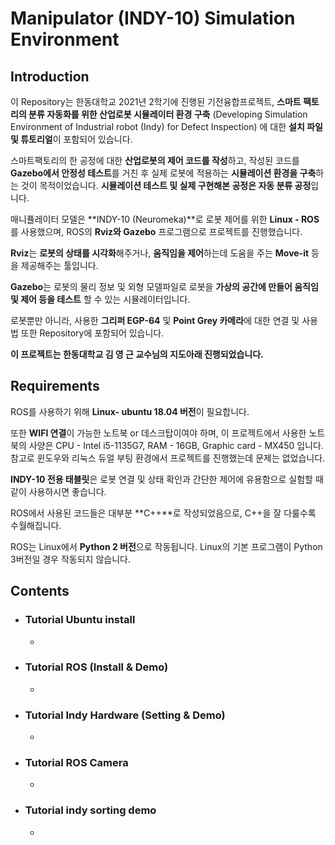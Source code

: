 # Manipulator (INDY-10) Simulation Environment



## Introduction

이 Repository는 한동대학교 2021년 2학기에 진행된 기전융합프로젝트, **스마트 팩토리의 분류 자동화를 위한 산업로봇 시뮬레이터 환경 구축** (Developing Simulation Environment of Industrial robot (Indy) for Defect Inspection) 에 대한 **설치 파일 및 튜토리얼**이 포함되어 있습니다.

스마트팩토리의 한 공정에 대한 **산업로봇의 제어 코드를 작성**하고, 작성된 코드를 **Gazebo에서 안정성 테스트**를 거친 후 실제 로봇에 적용하는 **시뮬레이션 환경을 구축**하는 것이 목적이었습니다. **시뮬레이션 테스트 및 실제 구현해본 공정은 자동 분류 공정**입니다.

매니퓰레이터 모델은 **INDY-10 (Neuromeka)**로 로봇 제어를 위한 **Linux - ROS**를 사용했으며, ROS의 **Rviz와 Gazebo** 프로그램으로 프로젝트를 진행했습니다.

**Rviz**는 **로봇의 상태를 시각화**해주거나, **움직임을 제어**하는데 도움을 주는 **Move-it** 등을 제공해주는 툴입니다.

**Gazebo**는 로봇의 물리 정보 및 외형 모델파일로 로봇을 **가상의 공간에 만들어 움직임 및 제어 등을 테스트** 할 수 있는 시뮬레이터입니다.

로봇뿐만 아니라, 사용한 **그리퍼 EGP-64** 및 **Point Grey 카메라**에 대한 연결 및 사용법 또한 Repository에 포함되어 있습니다.

**이 프로젝트는 한동대학교 김 영 근 교수님의 지도아래 진행되었습니다.**



## Requirements

ROS를 사용하기 위해 **Linux- ubuntu 18.04 버전**이 필요합니다.

또한 **WIFI 연결**이 가능한 노트북 or 데스크탑이여야 하며, 이 프로젝트에서 사용한 노트북의 사양은 CPU - Intel i5-1135G7, RAM - 16GB, Graphic card - MX450 입니다. 참고로 윈도우와 리눅스 듀얼 부팅 환경에서 프로젝트를 진행했는데 문제는 없었습니다.

**INDY-10 전용 태블릿**은 로봇 연결 및 상태 확인과 간단한 제어에 유용함으로 실험할 때 같이 사용하시면 좋습니다.

ROS에서 사용된 코드들은 대부분 **C++**로 작성되었음으로, C++을 잘 다룰수록 수월해집니다.

ROS는 Linux에서 **Python 2 버전**으로 작동됩니다. Linux의 기본 프로그램이 Python 3버전일 경우 작동되지 않습니다.



## Contents

* ### Tutorial Ubuntu install

  * [Reference Link]: https://www.notion.so/Ubuntu-ROS-2d6bfba1a34d484a9c159a8df5d133b1

    

* ### Tutorial ROS (Install & Demo)

  * ​	

    

* ### Tutorial Indy Hardware (Setting & Demo)

  * ​	

    

* ### Tutorial ROS Camera

  * ​	

    

* ### Tutorial indy sorting demo

  * 